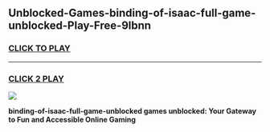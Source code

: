 
## Unblocked-Games-binding-of-isaac-full-game-unblocked-Play-Free-9lbnn
<h3>
<a href="https://premium76.site?title=binding-of-isaac-full-game-unblocked&ref=15A">CLICK TO PLAY</a></h3>
<hr>

<h3>
<a href="https://premium76.site?title=binding-of-isaac-full-game-unblocked&ref=15A">CLICK 2 PLAY</a>
  
</h3>

<a href="https://premium76.site?title=binding-of-isaac-full-game-unblocked&ref=15A"><img src="https://clearcache.store/games.png"></a>


**binding-of-isaac-full-game-unblocked games unblocked: Your Gateway to Fun and Accessible Online Gaming**
